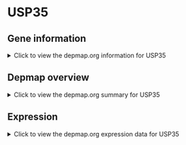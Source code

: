 <h1>USP35</h1>

<h2>Gene information</h2>
<details>
  <summary>Click to view the depmap.org information for USP35</summary>
  <p><a href="https://depmap.org/portal/gene/USP35?tab=about" target="_BLANK">Open page in a new tab...</a></p>
  <iframe src="https://depmap.org/portal/gene/USP35?tab=about" style="border:none;width:100%;height:800px"></iframe>
</details>

<h2>Depmap overview</h2>
<details>
  <summary>Click to view the depmap.org summary for USP35</summary>
  <p><a href="https://depmap.org/portal/gene/USP35?tab=overview" target="_BLANK">Open page in a new tab...</a></p>
  <iframe src="https://depmap.org/portal/gene/USP35?tab=overview" style="border:none;width:100%;height:800px"></iframe>
</details>

<h2>Expression</h2>
<details>
  <summary>Click to view the depmap.org expression data for USP35</summary>
  <p><a href="https://depmap.org/portal/gene/USP35?tab=characterization" target="_BLANK">Open page in a new tab...</a></p>
  <iframe src="https://depmap.org/portal/gene/USP35?tab=characterization" style="border:none;width:100%;height:800px"></iframe>
</details>


<!--
<h2>Reactome Pathway diagram</h2>
<details>
  <summary>Click to view the Reactome pathway for USP35</summary>
  <p><a href="PURL" target="_BLANK">Open page in a new tab...</a></p>
  PNAME
</details>
-->


